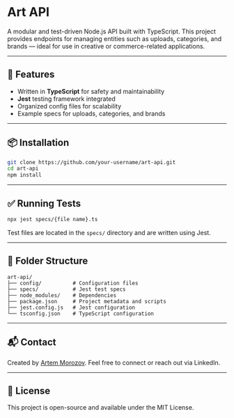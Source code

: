 # Art API

A modular and test-driven Node.js API built with TypeScript. This project provides endpoints for managing entities such as uploads, categories, and brands — ideal for use in creative or commerce-related applications.

---

## 🚀 Features

- Written in **TypeScript** for safety and maintainability
- **Jest** testing framework integrated
- Organized config files for scalability
- Example specs for uploads, categories, and brands

---

## 📦 Installation

```bash
git clone https://github.com/your-username/art-api.git
cd art-api
npm install
```

---

## ✅ Running Tests

```bash
npx jest specs/{file name}.ts
```

Test files are located in the `specs/` directory and are written using Jest.

---

## 📁 Folder Structure

```
art-api/
├── config/          # Configuration files
├── specs/           # Jest test specs
├── node_modules/    # Dependencies
├── package.json     # Project metadata and scripts
├── jest.config.js   # Jest configuration
└── tsconfig.json    # TypeScript configuration
```

---

## 📬 Contact

Created by [Artem Morozov](https://www.linkedin.com/in/morozovartem/). Feel free to connect or reach out via LinkedIn.

---

## 📄 License

This project is open-source and available under the MIT License.
